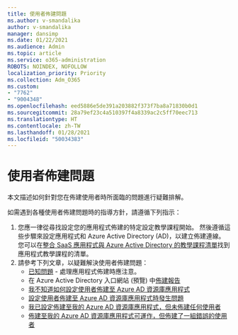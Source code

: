 ```yaml
---
title: 使用者佈建問題
ms.author: v-smandalika
author: v-smandalika
manager: dansimp
ms.date: 01/22/2021
ms.audience: Admin
ms.topic: article
ms.service: o365-administration
ROBOTS: NOINDEX, NOFOLLOW
localization_priority: Priority
ms.collection: Adm_O365
ms.custom:
- "7762"
- "9004348"
ms.openlocfilehash: eed5886e5de391a203882f373f7ba8a71830b0d1
ms.sourcegitcommit: 28a79ef23c4a510397f4a8339ac2c5ff70eec713
ms.translationtype: HT
ms.contentlocale: zh-TW
ms.lasthandoff: 01/28/2021
ms.locfileid: "50034383"
---
```

# <a name="user-provisioning-issues"></a>使用者佈建問題

本文描述如何針對您在佈建使用者時所面臨的問題進行疑難排解。

如需遇到各種使用者佈建問題時的指導方針，請遵循下列指示：

1. 您應一律從尋找設定您的應用程式佈建的特定設定教學課程開始。 然後遵循這些步驟來設定應用程式和 Azure Active Directory (AD)，以建立佈建連線。 您可以在[整合 SaaS 應用程式與 Azure Active Directory 的教學課程清單](https://docs.microsoft.com/azure/active-directory/saas-apps/tutorial-list)找到應用程式教學課程的清單。
2. 請參考下列文章，以疑難解決使用者佈建問題：
    - [已知問題](https://docs.microsoft.com/azure/active-directory/app-provisioning/known-issues) - 處理應用程式佈建時應注意。
    - 在 Azure Active Directory 入口網站 (預覽) 中[佈建報告](https://docs.microsoft.com/azure/active-directory/reports-monitoring/concept-provisioning-logs)
    - [我不知道如何設定使用者佈建至 Azure AD 資源庫應用程式](https://docs.microsoft.com/azure/active-directory/app-provisioning/configure-automatic-user-provisioning-portal) 
    - [設定使用者佈建至 Azure AD 資源庫應用程式時發生問題](https://docs.microsoft.com/azure/active-directory/app-provisioning/application-provisioning-config-problem) 
    - [我已設定佈建至我的 Azure AD 資源庫應用程式，但未佈建任何使用者](https://docs.microsoft.com/azure/active-directory/app-provisioning/application-provisioning-config-problem-no-users-provisioned) 
    - [佈建至我的 Azure AD 資源庫應用程式可運作，但佈建了一組錯誤的使用者](https://docs.microsoft.com/azure/active-directory/manage-apps/add-application-portal-assign-users)





